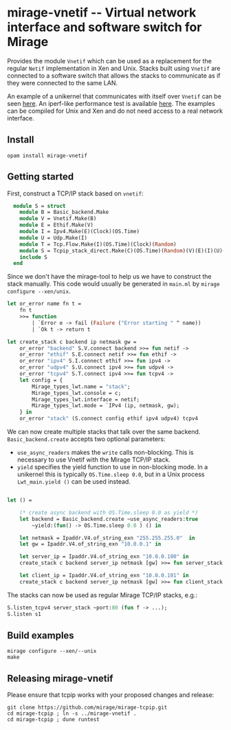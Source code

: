 # mirage-vnetif -- Virtual network interface and software switch for Mirage

Provides the module `Vnetif` which can be used as a replacement for the regular `Netif` implementation in Xen and Unix. Stacks built using `Vnetif` are connected to a software switch that allows the stacks to communicate as if they were connected to the same LAN.

An example of a unikernel that communicates with itself over `Vnetif` can be seen [here](https://github.com/mirage/mirage-vnetif/blob/master/examples/connect/unikernel.ml). An iperf-like performance test is available [here](https://github.com/mirage/mirage-vnetif/tree/master/examples/iperf_self). The examples can be compiled for Unix and Xen and do not need access to a real network interface.

## Install

```
opam install mirage-vnetif
```

## Getting started

First, construct a TCP/IP stack based on `vnetif`:

```ocaml
  module S = struct
    module B = Basic_backend.Make
    module V = Vnetif.Make(B)
    module E = Ethif.Make(V)
    module I = Ipv4.Make(E)(Clock)(OS.Time)
    module U = Udp.Make(I)
    module T = Tcp.Flow.Make(I)(OS.Time)(Clock)(Random)
    module S = Tcpip_stack_direct.Make(C)(OS.Time)(Random)(V)(E)(I)(U)(T)
    include S
  end
```

Since we don't have the mirage-tool to help us we have to construct the stack manually. This code would usually be generated in `main.ml` by `mirage configure --xen/unix`.

```ocaml
let or_error name fn t =
    fn t
    >>= function
        | `Error e -> fail (Failure ("Error starting " ^ name))
        | `Ok t -> return t

let create_stack c backend ip netmask gw =
    or_error "backend" S.V.connect backend >>= fun netif ->
    or_error "ethif" S.E.connect netif >>= fun ethif ->
    or_error "ipv4" S.I.connect ethif >>= fun ipv4 ->
    or_error "udpv4" S.U.connect ipv4 >>= fun udpv4 ->
    or_error "tcpv4" S.T.connect ipv4 >>= fun tcpv4 ->
    let config = {
        Mirage_types_lwt.name = "stack";
        Mirage_types_lwt.console = c;
        Mirage_types_lwt.interface = netif;
        Mirage_types_lwt.mode = `IPv4 (ip, netmask, gw);
    } in
    or_error "stack" (S.connect config ethif ipv4 udpv4) tcpv4

```


We can now create multiple stacks that talk over the same backend. `Basic_backend.create` accepts two optional parameters:
- `use_async_readers` makes the `write` calls non-blocking. This is necessary to use Vnetif with the Mirage TCP/IP stack.
- `yield` specifies the yield function to use in non-blocking mode. In a unikernel this is typically `OS.Time.sleep 0.0`, but in a Unix process `Lwt_main.yield ()` can be used instead.

```ocaml

let () =

    (* create async backend with OS.Time.sleep 0.0 as yield *)
    let backend = Basic_backend.create ~use_async_readers:true
        ~yield:(fun() -> OS.Time.sleep 0.0 ) () in

    let netmask = Ipaddr.V4.of_string_exn "255.255.255.0"  in
    let gw = Ipaddr.V4.of_string_exn "10.0.0.1" in

    let server_ip = Ipaddr.V4.of_string_exn "10.0.0.100" in
    create_stack c backend server_ip netmask [gw] >>= fun server_stack ->

    let client_ip = Ipaddr.V4.of_string_exn "10.0.0.101" in
    create_stack c backend server_ip netmask [gw] >>= fun client_stack ->
```

The stacks can now be used as regular Mirage TCP/IP stacks, e.g.:

```ocaml
S.listen_tcpv4 server_stack ~port:80 (fun f -> ...);
S.listen s1
```

## Build examples
```
mirage configure --xen/--unix
make
```

## Releasing mirage-vnetif

Please ensure that tcpip works with your proposed changes and release:

```
git clone https://github.com/mirage/mirage-tcpip.git
cd mirage-tcpip ; ln -s ../mirage-vnetif .
cd mirage-tcpip ; dune runtest
```
